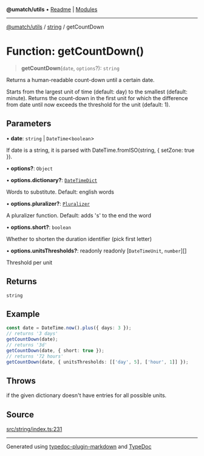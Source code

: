 **@umatch/utils** • [Readme](../../index.md) \| [Modules](../../modules.md)

***

[@umatch/utils](../../modules.md) / [string](../index.md) / getCountDown

# Function: getCountDown()

> **getCountDown**(`date`, `options`?): `string`

Returns a human-readable count-down until a certain date.

Starts from the largest unit of time (default: day) to the
smallest (default: minute). Returns the count-down in the
first unit for which the difference from date until now
exceeds the threshold for the unit (default: 1).

## Parameters

• **date**: `string` \| `DateTime`\<`boolean`\>

If date is a string, it is parsed with DateTime.fromISO(string, { setZone: true }).

• **options?**: `Object`

• **options\.dictionary?**: [`DateTimeDict`](../type-aliases/DateTimeDict.md)

Words to substitute. Default: english words

• **options\.pluralizer?**: [`Pluralizer`](../type-aliases/Pluralizer.md)

A pluralizer function. Default: adds 's' to the end the word

• **options\.short?**: `boolean`

Whether to shorten the duration identifier (pick first letter)

• **options\.unitsThresholds?**: readonly readonly [`DateTimeUnit`, `number`][]

Threshold per unit

## Returns

`string`

## Example

```ts
const date = DateTime.now().plus({ days: 3 });
// returns '3 days'
getCountDown(date);
// returns '3d'
getCountDown(date, { short: true });
// returns '72 hours'
getCountDown(date, { unitsThresholds: [['day', 5], ['hour', 1]] });
```

## Throws

if the given dictionary doesn't have entries for all possible units.

## Source

[src/string/index.ts:231](https://github.com/umatch-oficial/utils/blob/1c5b195/src/string/index.ts#L231)

***

Generated using [typedoc-plugin-markdown](https://www.npmjs.com/package/typedoc-plugin-markdown) and [TypeDoc](https://typedoc.org/)
